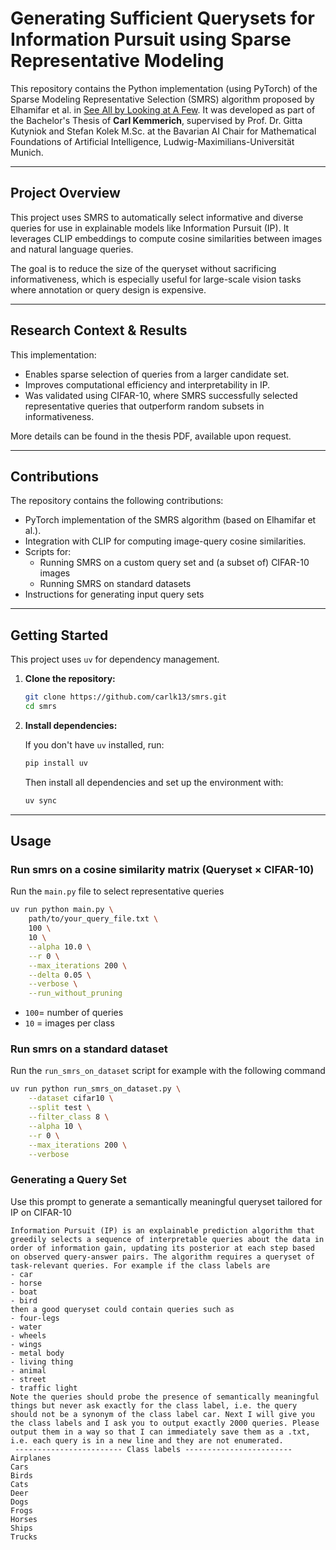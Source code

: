 # **Generating Sufficient Querysets for Information Pursuit using Sparse Representative Modeling**

This repository contains the Python implementation (using PyTorch) of the Sparse Modeling Representative Selection (SMRS) algorithm proposed by Elhamifar et al. in [See All by Looking at A Few](http://www.vision.jhu.edu/assets/ElhamifarCVPR12.pdf).
It was developed as part of the Bachelor's Thesis of **Carl Kemmerich**, supervised by Prof. Dr. Gitta Kutyniok and Stefan Kolek M.Sc. at the Bavarian AI Chair for Mathematical Foundations of Artificial Intelligence, Ludwig-Maximilians-Universität Munich.

---
## Project Overview
This project uses SMRS to automatically select informative and diverse queries for use in explainable models like Information Pursuit (IP). It leverages CLIP embeddings to compute cosine similarities between images and natural language queries.

The goal is to reduce the size of the queryset without sacrificing informativeness, which is especially useful for large-scale vision tasks where annotation or query design is expensive.

---
## Research Context & Results


This implementation:
- Enables sparse selection of queries from a larger candidate set.
- Improves computational efficiency and interpretability in IP.
- Was validated using CIFAR-10, where SMRS successfully selected representative queries that outperform random subsets in informativeness.

More details can be found in the thesis PDF, available upon request.

---

## Contributions

The repository contains the following contributions:
- PyTorch implementation of the SMRS algorithm (based on Elhamifar et al.).
- Integration with CLIP for computing image-query cosine similarities.
- Scripts for:
    - Running SMRS on a custom query set and (a subset of) CIFAR-10 images
    - Running SMRS on standard datasets 
- Instructions for generating input query sets

--- 

## Getting Started

This project uses `uv` for dependency management.

1.  **Clone the repository:**
    ```bash
    git clone https://github.com/carlk13/smrs.git
    cd smrs
    ```
2.  **Install dependencies:**

    If you don't have `uv` installed, run:
    ```bash
    pip install uv
    ```
    Then install all dependencies and set up the environment with:
    ```bash
    uv sync
    ```

---

## Usage
### Run smrs on a cosine similarity matrix (Queryset × CIFAR-10)
Run the `main.py` file to select representative queries
```bash
uv run python main.py \
    path/to/your_query_file.txt \
    100 \
    10 \
    --alpha 10.0 \
    --r 0 \
    --max_iterations 200 \
    --delta 0.05 \
    --verbose \
    --run_without_pruning
```
- `100`= number of queries
- `10` = images per class

### Run smrs on a standard dataset
Run the `run_smrs_on_dataset` script for example with the following command
```bash
uv run python run_smrs_on_dataset.py \
    --dataset cifar10 \
    --split test \
    --filter_class 8 \
    --alpha 10 \
    --r 0 \
    --max_iterations 200 \
    --verbose   
```

### Generating a Query Set 
Use this prompt to generate a semantically meaningful queryset tailored for IP on CIFAR-10
```
Information Pursuit (IP) is an explainable prediction algorithm that greedily selects a sequence of interpretable queries about the data in order of information gain, updating its posterior at each step based on observed query-answer pairs. The algorithm requires a queryset of task-relevant queries. For example if the class labels are
- car 
- horse 
- boat 
- bird
then a good queryset could contain queries such as
- four-legs 
- water 
- wheels 
- wings 
- metal body 
- living thing 
- animal 
- street 
- traffic light 
Note the queries should probe the presence of semantically meaningful things but never ask exactly for the class label, i.e. the query should not be a synonym of the class label car. Next I will give you the class labels and I ask you to output exactly 2000 queries. Please output them in a way so that I can immediately save them as a .txt, i.e. each query is in a new line and they are not enumerated.
 ------------------------ Class labels ------------------------
Airplanes
Cars
Birds
Cats
Deer
Dogs
Frogs
Horses
Ships
Trucks

```
    

